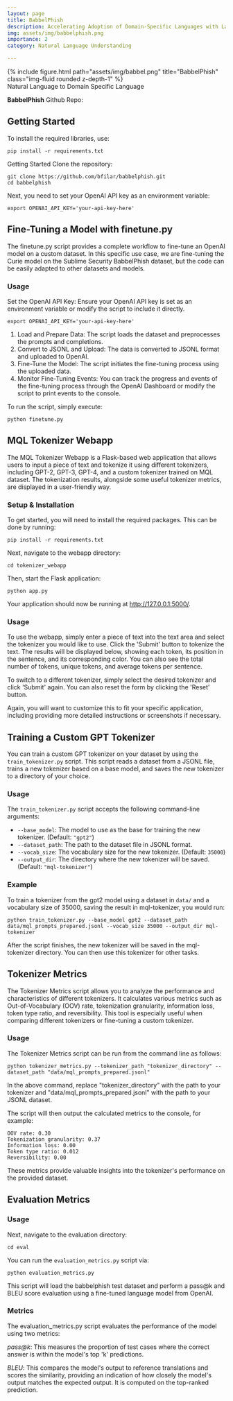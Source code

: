 ```yaml
---
layout: page
title: BabbelPhish
description: Accelerating Adoption of Domain-Specific Languages with Large Language Models
img: assets/img/babbelphish.png
importance: 2
category: Natural Language Understanding

---
```


<div class="row">
    <div class="col-sm mt-3 mt-md-0">
        {% include figure.html path="assets/img/babbel.png" title="BabbelPhish" class="img-fluid rounded z-depth-1" %}
    </div>
</div>
<div class="caption">
    Natural Language to Domain Specific Language
</div>

**BabbelPhish** Github Repo: <a href="https://github.com/bfilar/babbelphish" title="GitHub Repo"><i class="fa-brands fa-github"></i></a>

## Getting Started
To install the required libraries, use:

```
pip install -r requirements.txt
```

Getting Started
Clone the repository:
```
git clone https://github.com/bfilar/babbelphish.git
cd babbelphish
```
Next, you need to set your OpenAI API key as an environment variable:

```
export OPENAI_API_KEY='your-api-key-here'
```

## Fine-Tuning a Model with finetune.py
The finetune.py script provides a complete workflow to fine-tune an OpenAI model on a custom dataset. In this specific use case, we are fine-tuning the Curie model on the Sublime Security BabbelPhish dataset, but the code can be easily adapted to other datasets and models.

### Usage
Set the OpenAI API Key: Ensure your OpenAI API key is set as an environment variable or modify the script to include it directly.

```
export OPENAI_API_KEY='your-api-key-here'
```
1. Load and Prepare Data: The script loads the dataset and preprocesses the prompts and completions.
2. Convert to JSONL and Upload: The data is converted to JSONL format and uploaded to OpenAI.
3. Fine-Tune the Model: The script initiates the fine-tuning process using the uploaded data.
4. Monitor Fine-Tuning Events: You can track the progress and events of the fine-tuning process through the OpenAI Dashboard or modify the script to print events to the console.

To run the script, simply execute:
```
python finetune.py
```

## MQL Tokenizer Webapp
The MQL Tokenizer Webapp is a Flask-based web application that allows users to input a piece of text and tokenize it using different tokenizers, including GPT-2, GPT-3, GPT-4, and a custom tokenizer trained on MQL dataset. The tokenization results, alongside some useful tokenizer metrics, are displayed in a user-friendly way.

### Setup & Installation
To get started, you will need to install the required packages. This can be done by running:
```
pip install -r requirements.txt
```
Next, navigate to the webapp directory:
```
cd tokenizer_webapp
```

Then, start the Flask application:
```
python app.py
```
Your application should now be running at http://127.0.0.1:5000/.

### Usage
To use the webapp, simply enter a piece of text into the text area and select the tokenizer you would like to use. Click the 'Submit' button to tokenize the text. The results will be displayed below, showing each token, its position in the sentence, and its corresponding color. You can also see the total number of tokens, unique tokens, and average tokens per sentence.

To switch to a different tokenizer, simply select the desired tokenizer and click 'Submit' again. You can also reset the form by clicking the 'Reset' button.

Again, you will want to customize this to fit your specific application, including providing more detailed instructions or screenshots if necessary.

## Training a Custom GPT Tokenizer
You can train a custom GPT tokenizer on your dataset by using the `train_tokenizer.py` script. This script reads a dataset from a JSONL file, trains a new tokenizer based on a base model, and saves the new tokenizer to a directory of your choice.

### Usage
The `train_tokenizer.py` script accepts the following command-line arguments:

- `--base_model`: The model to use as the base for training the new tokenizer. (Default: `"gpt2"`)
- `--dataset_path`: The path to the dataset file in JSONL format.
- `--vocab_size`: The vocabulary size for the new tokenizer. (Default: `35000`)
- `--output_dir`: The directory where the new tokenizer will be saved. (Default: `"mql-tokenizer"`)

### Example
To train a tokenizer from the gpt2 model using a dataset in `data/` and a vocabulary size of 35000, saving the result in mql-tokenizer, you would run:

```{bash}
python train_tokenizer.py --base_model gpt2 --dataset_path data/mql_prompts_prepared.jsonl --vocab_size 35000 --output_dir mql-tokenizer
```
After the script finishes, the new tokenizer will be saved in the mql-tokenizer directory. You can then use this tokenizer for other tasks.

## Tokenizer Metrics
The Tokenizer Metrics script allows you to analyze the performance and characteristics of different tokenizers. It calculates various metrics such as Out-of-Vocabulary (OOV) rate, tokenization granularity, information loss, token type ratio, and reversibility. This tool is especially useful when comparing different tokenizers or fine-tuning a custom tokenizer.

### Usage
The Tokenizer Metrics script can be run from the command line as follows:
```
python tokenizer_metrics.py --tokenizer_path "tokenizer_directory" --dataset_path "data/mql_prompts_prepared.jsonl"
```

In the above command, replace "tokenizer_directory" with the path to your tokenizer and "data/mql_prompts_prepared.jsonl" with the path to your JSONL dataset.

The script will then output the calculated metrics to the console, for example:

```
OOV rate: 0.30
Tokenization granularity: 0.37
Information loss: 0.00
Token type ratio: 0.012
Reversibility: 0.00
```

These metrics provide valuable insights into the tokenizer's performance on the provided dataset.


## Evaluation Metrics

### Usage

Next, navigate to the evaluation directory:
```
cd eval
```
You can run the `evaluation_metrics.py` script via:
```
python evaluation_metrics.py
```

This script will load the babbelphish test dataset and perform a pass@k and BLEU score evaluation using a fine-tuned language model from OpenAI.

### Metrics
The evaluation_metrics.py script evaluates the performance of the model using two metrics:

_pass@k_: This measures the proportion of test cases where the correct answer is within the model's top 'k' predictions.

_BLEU_: This compares the model's output to reference translations and scores the similarity, providing an indication of how closely the model's output matches the expected output. It is computed on the top-ranked prediction.
